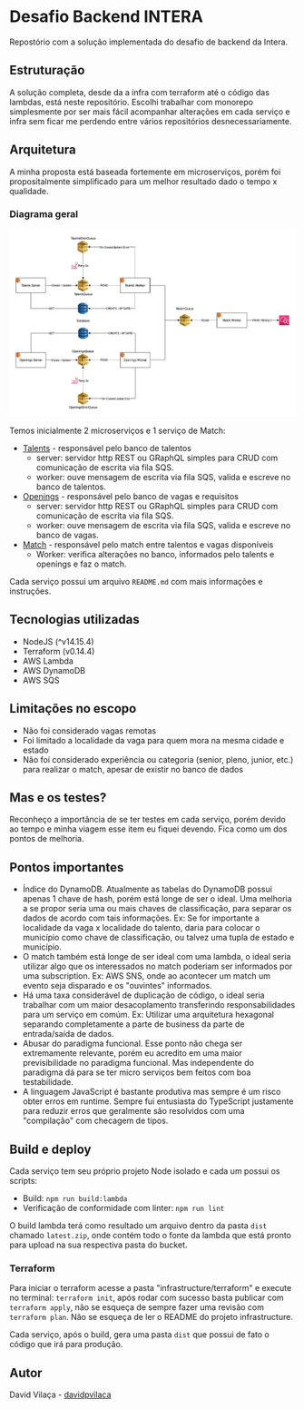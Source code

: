 # Desafio Backend INTERA

Repostório com a solução implementada do desafio de backend da Intera.

## Estruturação

A solução completa, desde da a infra com terraform até o código das lambdas, está neste repositório. Escolhi trabalhar com monorepo simplesmente por ser mais fácil acompanhar alterações em cada serviço e infra sem ficar me perdendo entre vários repositórios desnecessariamente.

## Arquitetura

A minha proposta está baseada fortemente em microserviços, porém foi propositalmente simplificado para um melhor resultado dado o tempo x qualidade.

### Diagrama geral

![diagrama](.github/images/general-diagram.png)

Temos inicialmente 2 microserviços e 1 serviço de Match:

- [Talents](talents) - responsável pelo banco de talentos
  - server: servidor http REST ou GRaphQL simples para CRUD com comunicação de escrita via fila SQS.
  - worker: ouve mensagem de escrita via fila SQS, valida e escreve no banco de talentos.
- [Openings](openings) - responsável pelo banco de vagas e requisitos
  - server: servidor http REST ou GRaphQL simples para CRUD com comunicação de escrita via fila SQS.
  - worker: ouve mensagem de escrita via fila SQS, valida e escreve no banco de vagas.
- [Match](match) - responsável pelo match entre talentos e vagas disponíveis
  - Worker: verifica alterações no banco, informados pelo talents e openings e faz o match.

Cada serviço possui um arquivo `README.md` com mais informações e instruções.

## Tecnologias utilizadas

- NodeJS (^v14.15.4)
- Terraform (v0.14.4)
- AWS Lambda
- AWS DynamoDB
- AWS SQS

## Limitações no escopo

- Não foi considerado vagas remotas
- Foi limitado a localidade da vaga para quem mora na mesma cidade e estado
- Não foi considerado experiência ou categoria (senior, pleno, junior, etc.) para realizar o match, apesar de existir no banco de dados

## Mas e os testes?

Reconheço a importância de se ter testes em cada serviço, porém devido ao tempo e minha viagem esse item eu fiquei devendo. Fica como um dos pontos de melhoria.
## Pontos importantes

- Índice do DynamoDB. Atualmente as tabelas do DynamoDB possui apenas 1 chave de hash, porém está longe de ser o ideal. Uma melhoria a se propor seria uma ou mais chaves de classificação, para separar os dados de acordo com tais informações. Ex: Se for importante a localidade da vaga x localidade do talento, daria para colocar o município como chave de classificação, ou talvez uma tupla de estado e município.
- O match também está longe de ser ideal com uma lambda, o ideal seria utilizar algo que os interessados no match poderiam ser informados por uma subscription. Ex: AWS SNS, onde ao acontecer um match um evento seja disparado e os "ouvintes" informados.
- Há uma taxa considerável de duplicação de código, o ideal seria trabalhar com um maior desacoplamento transferindo responsabilidades para um serviço em comúm. Ex: Utilizar uma arquitetura hexagonal separando completamente a parte de business da parte de entrada/saída de dados.
- Abusar do paradigma funcional. Esse ponto não chega ser extremamente relevante, porém eu acredito em uma maior previsibilidade no paradigma funcional. Mas independente do paradigma dá para se ter micro serviços bem feitos com boa testabilidade.
- A linguagem JavaScript é bastante produtiva mas sempre é um risco obter erros em runtime. Sempre fui entusiasta do TypeScript justamente para reduzir erros que geralmente são resolvidos com uma "compilação" com checagem de tipos.

## Build e deploy

Cada serviço tem seu próprio projeto Node isolado e cada um possui os scripts:

- Build: `npm run build:lambda`
- Verificação de conformidade com linter: `npm run lint`

O build lambda terá como resultado um arquivo dentro da pasta `dist` chamado `latest.zip`, onde contém todo o fonte da lambda que está pronto para upload na sua respectiva pasta do bucket.

### Terraform

Para iniciar o terraform acesse a pasta "infrastructure/terraform" e execute no terminal: `terraform init`, após rodar com sucesso basta publicar com `terraform apply`, não se esqueça de sempre fazer uma revisão com `terraform plan`. Não se esqueça de ler o README do projeto infrastructure.

Cada serviço, após o build, gera uma pasta `dist` que possui de fato o código que irá para produção.

## Autor

David Vilaça - [davidpvilaca](https://github.com/davidpvilaca)
